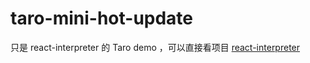 # taro-mini-hot-update

只是 react-interpreter 的 Taro demo ，可以直接看项目 [react-interpreter](https://github.com/wuchangming/react-interpreter)
